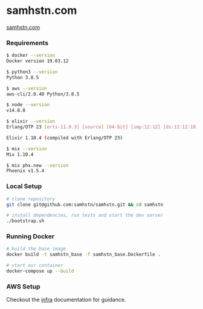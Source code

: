 # samhstn.com

[samhstn.com](http://samhstn.com)

### Requirements

```bash
$ docker --version
Docker version 19.03.12

$ python3 --version
Python 3.8.5

$ aws --version
aws-cli/2.0.40 Python/3.8.5

$ node --version
v14.8.0

$ elixir --version
Erlang/OTP 23 [erts-11.0.3] [source] [64-bit] [smp:12:12] [ds:12:12:10] [async-threads:1] [hipe] [dtrace]

Elixir 1.10.4 (compiled with Erlang/OTP 23)

$ mix --version
Mix 1.10.4

$ mix phx.new --version
Phoenix v1.5.4
```

### Local Setup

```bash
# clone repository
git clone git@github.com:samhstn/samhstn.git && cd samhstn

# install dependencies, run tests and start the dev server
./bootstrap.sh
```

### Running Docker

```bash
# build the base image
docker build -t samhstn_base -f samhstn_base.Dockerfile .

# start our container
docker-compose up --build
```

### AWS Setup

Checkout the [infra](./infra) documentation for guidance.
